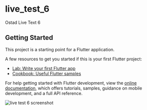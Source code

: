 # live_test_6

Ostad Live Text 6

## Getting Started

This project is a starting point for a Flutter application.

A few resources to get you started if this is your first Flutter project:

- [Lab: Write your first Flutter app](https://docs.flutter.dev/get-started/codelab)
- [Cookbook: Useful Flutter samples](https://docs.flutter.dev/cookbook)

For help getting started with Flutter development, view the
[online documentation](https://docs.flutter.dev/), which offers tutorials,
samples, guidance on mobile development, and a full API reference.

![live test 6 screenshot](https://github.com/khalid063/ostad_live_test_6/assets/51012988/62ac174a-4c8c-46b6-a166-1874a29a8ea4)

